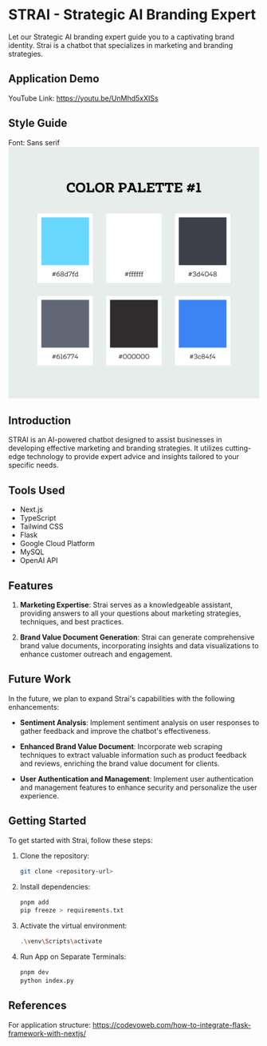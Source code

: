# STRAI - Strategic AI Branding Expert

Let our Strategic AI branding expert guide you to a captivating brand identity. Strai is a chatbot that specializes in marketing and branding strategies.

## Application Demo
YouTube Link: https://youtu.be/UnMhd5xXISs

## Style Guide
Font: Sans serif
![alt text](https://github.com/WinexWolf/nextjs-flask-framework/blob/main/color_palette?raw=true)


## Introduction

STRAI is an AI-powered chatbot designed to assist businesses in developing effective marketing and branding strategies. It utilizes cutting-edge technology to provide expert advice and insights tailored to your specific needs.

## Tools Used

- Next.js
- TypeScript
- Tailwind CSS
- Flask
- Google Cloud Platform
- MySQL
- OpenAI API

## Features

1. **Marketing Expertise**: Strai serves as a knowledgeable assistant, providing answers to all your questions about marketing strategies, techniques, and best practices.

2. **Brand Value Document Generation**: Strai can generate comprehensive brand value documents, incorporating insights and data visualizations to enhance customer outreach and engagement.

## Future Work

In the future, we plan to expand Strai's capabilities with the following enhancements:

- **Sentiment Analysis**: Implement sentiment analysis on user responses to gather feedback and improve the chatbot's effectiveness.

- **Enhanced Brand Value Document**: Incorporate web scraping techniques to extract valuable information such as product feedback and reviews, enriching the brand value document for clients.

- **User Authentication and Management**: Implement user authentication and management features to enhance security and personalize the user experience.

## Getting Started

To get started with Strai, follow these steps:

1. Clone the repository:
   ```bash
   git clone <repository-url>

2. Install dependencies:
   ```bash
   pnpm add
   pip freeze > requirements.txt  

3. Activate the virtual environment:
   ```bash
   .\venv\Scripts\activate 

4. Run App on Separate Terminals:
   ```bash
   pnpm dev
   python index.py

## References
For application structure:
https://codevoweb.com/how-to-integrate-flask-framework-with-nextjs/
 

